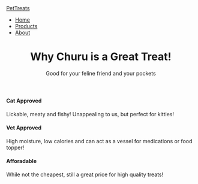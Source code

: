 <html lang="en">
<head>
  <meta charset="UTF-8" />
  <meta name="viewport" content="width=device-width, initial-scale=1.0" />
  <title>PetTreats - Home</title>
  <link
    href="https://cdn.jsdelivr.net/npm/bootstrap@5.3.3/dist/css/bootstrap.min.css"
    rel="stylesheet"
  />
</head>

<body>
  <nav class="navbar navbar-expand-lg navbar-dark bg-primary">
    <div class="container-fluid">
      <a class="navbar-brand" href="home.html">PetTreats</a>
      <div class="collapse navbar-collapse">
        <ul class="navbar-nav ms-auto">
          <li class="nav-item"><a class="nav-link active" href="home.html">Home</a></li>
          <li class="nav-item"><a class="nav-link" href="product.html">Products</a></li>
          <li class="nav-item"><a class="nav-link" href="about.html">About</a></li>
        </ul>
      </div>
    </div>
  </nav>

  <header class="bg-light text-center py-5">
    <div class="container">
      <h1 class="display-4">Why Churu is a Great Treat!</h1>
      <p class="lead">Good for your feline friend and your pockets <p>
    </div>
  </header>


  <section class="container text-center my-5">
    <div class="row">
      <div class="col-md-4">
        <div class="card p-3 shadow-sm">
          <h4>Cat Approved</h4>
          <p>Lickable, meaty and fishy! Unappealing to us, but perfect for kitties!</p>
        </div>
      </div>
      <div class="col-md-4">
        <div class="card p-3 shadow-sm">
          <h4>Vet Approved</h4>
          <p>High moisture, low calories and can act as a vessel for medications or food topper!</p>
        </div>
      </div>
      <div class="col-md-4">
        <div class="card p-3 shadow-sm">
          <h4>Afforadable</h4>
          <p>While not the cheapest, still a great price for high quality treats!</p>
        </div>
      </div>
    </div>
  </section>

  <script src="https://cdn.jsdelivr.net/npm/bootstrap@5.3.3/dist/js/bootstrap.bundle.min.js"></script>
</body>
</html>
